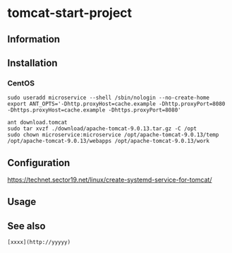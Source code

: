 # tomcat-start-project

## Information

## Installation

### CentOS

    sudo useradd microservice --shell /sbin/nologin --no-create-home
    export ANT_OPTS='-Dhttp.proxyHost=cache.example -Dhttp.proxyPort=8080 -Dhttps.proxyHost=cache.example -Dhttps.proxyPort=8080'
    
    ant download.tomcat
    sudo tar xvzf ./download/apache-tomcat-9.0.13.tar.gz -C /opt
    sudo chown microservice:microservice /opt/apache-tomcat-9.0.13/temp /opt/apache-tomcat-9.0.13/webapps /opt/apache-tomcat-9.0.13/work

## Configuration

https://technet.sector19.net/linux/create-systemd-service-for-tomcat/

## Usage

## See also

    [xxxx](http://yyyyy)
